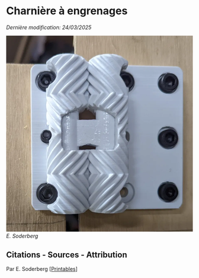 # Charnière à engrenages
_Dernière modification: 24/03/2025_

![Charnière à engrenages](./hinge-gears.webp)
_E. Soderberg_

## Citations - Sources - Attribution
Par E. Soderberg [[Printables](https://www.printables.com/model/120766-print-in-place-geared-hinge)]

